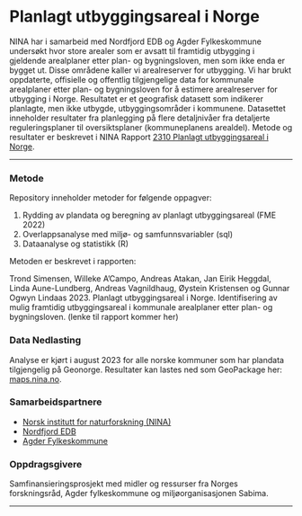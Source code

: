 Planlagt utbyggingsareal i Norge
==============================

NINA har i samarbeid med Nordfjord EDB og Agder Fylkeskommune undersøkt hvor store arealer som er avsatt til framtidig utbygging i gjeldende arealplaner etter plan- og bygningsloven, men som ikke enda er bygget ut. Disse områdene kaller vi arealreserver for utbygging. Vi har brukt oppdaterte, offisielle og offentlig tilgjengelige data for kommunale arealplaner etter plan- og bygningsloven for å estimere arealreserver for utbygging i Norge. Resultatet er et geografisk datasett som indikerer planlagte, men ikke utbygde, utbyggingsområder i kommunene. Datasettet inneholder resultater fra planlegging på flere detaljnivåer fra detaljerte reguleringsplaner til oversiktsplaner (kommuneplanens arealdel).  Metode og resultater er beskrevet i NINA Rapport [2310 Planlagt utbyggingsareal i Norge](https://brage.nina.no/nina-xmlui/handle/11250/3085779).

-------
### Metode
Repository inneholder metoder for følgende oppagver:

1. Rydding av plandata og beregning av planlagt utbyggingsareal (FME 2022)
3. Overlappsanalyse med miljø- og samfunnsvariabler (sql)
4. Dataanalyse og statistikk (R)

Metoden er beskrevet i rapporten: 

Trond Simensen, Willeke A’Campo, Andreas Atakan, Jan Eirik Heggdal, Linda Aune-Lundberg, Andreas Vagnildhaug, Øystein Kristensen og Gunnar Ogwyn Lindaas 2023. Planlagt utbyggingsareal i Norge. Identifisering av mulig framtidig utbyggingsareal i kommunale arealplaner etter plan- og bygningsloven. (lenke til rapport kommer her)

### Data Nedlasting
Analyse er kjørt i august 2023 for alle norske kommuner som har plandata tilgjengelig på Geonorge.
Resultater kan lastes ned som GeoPackage her: [maps.nina.no](https://maps.nina.no/viewer.html#planlagt-utbyggingsareal-i-norge).

### Samarbeidspartnere
* [Norsk institutt for naturforskning (NINA)](https://www.nina.no/)
* [Nordfjord EDB](https://nfedb.no/)
* [Agder Fylkeskommune](https://www.agderfk.no/)

### Oppdragsgivere
Samfinansieringsprosjekt med midler og ressurser fra Norges forskningsråd, Agder fylkeskommune og miljøorganisasjonen Sabima. 

-------

